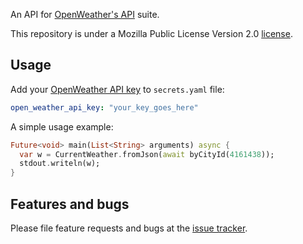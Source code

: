 An API for [OpenWeather's API](https://openweathermap.org/api) suite.

This repository is under a Mozilla Public License Version 2.0 [license][license].

## Usage

Add your [OpenWeather API key](https://home.openweathermap.org/api_keys) to `secrets.yaml` file:

```yaml
open_weather_api_key: "your_key_goes_here"
```

A simple usage example:

```dart
Future<void> main(List<String> arguments) async {
  var w = CurrentWeather.fromJson(await byCityId(4161438));
  stdout.writeln(w);
}
```

## Features and bugs

Please file feature requests and bugs at the [issue tracker][tracker].

[tracker]: https://github.com/Luckey-Elijah/open_weather/issues
[license]: LICENSE
